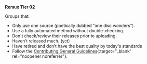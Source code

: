 <!-- markdownlint-disable MD041-->
**Remux Tier 02**<br>

Groups that:

- Only use one source (poetically dubbed "one disc wonders").
- Use a fully automated method without double-checking.
- Don't check/review their releases prior to uploading.
- Haven't released much. (yet)
- Have retired and don't have the best quality by today's standards
- Follow the [Contributing General Guidelines](https://github.com/TRaSH-Guides/Guides/blob/master/CONTRIBUTING.md#general-guidelines){:target="_blank" rel="noopener noreferrer"}.
<!-- markdownlint-enable MD041-->
